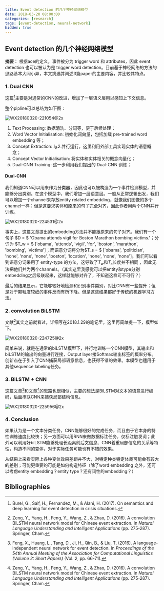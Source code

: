 ```yaml
---
title: Event detection 的几个神经网络模型
date: 2018-03-20 08:00:00
categories: [research]
tags: [event-detection, neural-network]
hidden: true
---
```


## Event detection 的几个神经网络模型

**摘要：** 根据ace的定义，事件被分为 trigger word 和 attributes，因此 event detection 也可以被认为是 trigger word detection。目前基于神经网络的方法的思路基本大同小异，本文挑选并阐述3篇paper的主要内容，并比较其特点。

### 1. Dual CNN

这篇[^1]主要是对通常的CNN的改进，增加了一层语义层用以感知上下文信息。

整个pipline可以总结为如下图：

![WX20180320-221054@2x](https://lorrin-1251763245.cos.ap-shanghai.myqcloud.com/photo/2018-03-20-WX20180320-221054%402x.png)

1. Text Processing: 数据清洗、分词等，便于后续处理；
2. Word Vector Initialisation: 初始化词向量，包括加载 pre-trained word embedding 等；
3. Concept Extraction: 与2.并行运行，这里利用外部工具实现实体的语意概念；
4. Concept Vector Initialisation: 将实体和实体相关的概念向量化；
5. Dual-CNN Training: 这一步利用我们提出的 Dual-CNN 训练；

#### Dual-CNN

我们知道CNN可以用来作为分类器，因此也可以被构造为一个事件检测模型，并能够分出类别。在这个模型中，我们增加一层语意层。一般从正常逻辑出发，我们可以增加一个channel来存放entity related embedding，就像我们图像的多个channel一样；但是这要求实体和原来的句子完全对齐，因此作者用两个CNN并行训练。

![WX20180320-224531@2x](https://lorrin-1251763245.cos.ap-shanghai.myqcloud.com/photo/2018-03-20-WX20180320-224531%402x.png)

事实上，这篇文章提出的embedding方法并不能跟原来的句子对齐。我们有一个句子 $D = $ 'Obama attends vigil for Boston Marathon bombing victims.'；分词为 $T_w = $ \['obama', 'attends', 'vigil', 'for', 'boston', 'marathon', 'bombing', 'victims'\]；而语意分词将分为$T_s = $ ['obama', 'politician', 'none', 'none', 'none', 'boston', 'location', 'none', 'none', 'none']。我们可以看到语意分词采用了 entity-type 的方法，这导致了$T_w$和$T_s$长度并不相同 ，因此无法把他们并为两个channels。（其实这里我感觉可以把entity和type分别embedding之后级联起来，这样就能够对齐了，不知道这样可不可行？）

最后的结果显示，它能够较好地检测和识别事件类别，对比CNN有一些提升；但是对于颗粒度较细的事件反而有所下降。但是这些结果都好于传统的机器学习方法。

### 2. convolution BiLSTM

文献[^2]其实之前就看过，详细写在2018.1.29的笔记里，这里再简单提一下，模型如下。

![WX20180320-224725@2x](https://lorrin-1251763245.cos.ap-shanghai.myqcloud.com/photo/2018-03-20-WX20180320-224725%402x.png)

简单来说，就是在通常的biLSTM模型下，并行地训练一个CNN模型，其输出和biLSTM的输出的向量进行连接，Output layer接Softmax输出标签的概率分布。创新点在于引入了CNN捕获局部语意信息，也获得不错的效果。本模型也适用于其他sequence labeling任务。

### 3. BiLSTM + CNN

这篇文章[^3]和文章[^2]的思路也很相似，主要的想法是BiLSTM对文本的语意进行编码，后面串联CNN来捕获局部结构信息。

![WX20180320-225956@2x](https://lorrin-1251763245.cos.ap-shanghai.myqcloud.com/photo/2018-03-20-WX20180320-225956%402x.png)

### 4. Conclusion

如果认为是一个文本分类任务，CNN能够很好的完成任务，而且由于它本身的特性训练速度比较快；另一方面可以用RNN来做数据标注任务，仅标注触发词；此外可以利用好biLSTM能够处理长距离前后文信息、CNN着重局部信息的关系等特性，构造不同的变体，对于实际任务可能也有不错的效果。

从结果上来看实际上各种变体效果差距并不大，对特定种类特定体裁可能会有较大的差别；可能更重要的可能是如何构造特征（除了word embedding 之外，还可以考虑entity embedding？entity type？还有词性的embedding？）

## Bibliographies

[^1]: Burel, G., Saif, H., Fernandez, M., & Alani, H. (2017). On semantics and deep learning for event detection in crisis situations.

[^2]: Zeng, Y., Yang, H., Feng, Y., Wang, Z., & Zhao, D. (2016). A convolution BiLSTM neural network model for Chinese event extraction. In *Natural Language Understanding and Intelligent Applications* (pp. 275-287). Springer, Cham.
[^3]: Feng, X., Huang, L., Tang, D., Ji, H., Qin, B., & Liu, T. (2016). A language-independent neural network for event detection. In *Proceedings of the 54th Annual Meeting of the Association for Computational Linguistics (Volume 2: Short Papers)* (Vol. 2, pp. 66-71).